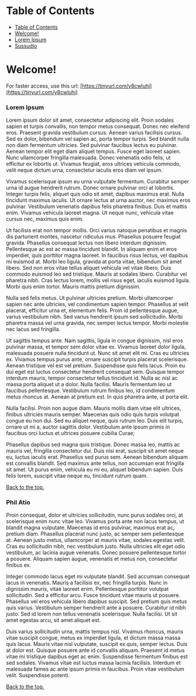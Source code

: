 # Table of Contents
- [Table of Contents](#table-of-contents)
- [Welcome!](#welcome)<!-- Begin Lorem Ipsum, to test out in-page links.-->
- [Lorem Ipsum](#lorem-ipsum)
- [Sussudio](#phil-atio)

# Welcome!
For faster access, use this url: [https://tinyurl.com/y8cwluhj](https://tinyurl.com/y8cwluhj)

### Lorem Ipsum
Lorem ipsum dolor sit amet, consectetur adipiscing elit. Proin sodales sapien et turpis convallis, non tempor metus consequat. Donec nec eleifend eros. Praesent gravida vestibulum cursus. Aenean varius facilisis cursus. Sed ex dolor, bibendum vel sapien ac, porta tempor turpis. Sed blandit nulla non diam fermentum ultricies. Sed pulvinar faucibus lectus eu pulvinar. Aenean tempor elit eget diam aliquet tempus. Fusce eget laoreet sapien. Nunc ullamcorper fringilla malesuada. Donec venenatis odio felis, ut efficitur ex lobortis ut. Vivamus feugiat, eros ultrices vehicula commodo, velit neque dictum urna, consectetur iaculis eros diam vel ipsum.

Vivamus scelerisque ipsum eu urna vulputate fermentum. Curabitur semper urna id augue hendrerit rutrum. Donec ornare pulvinar orci at lobortis. Integer turpis felis, aliquet quis odio sit amet, dapibus maximus erat. Nulla tincidunt maximus iaculis. Ut ornare lectus at urna auctor, nec maximus eros pulvinar. Vestibulum venenatis dapibus felis pharetra finibus. Duis et mattis enim. Vivamus vehicula laoreet magna. Ut neque nunc, vehicula vitae cursus nec, maximus quis enim.

Ut facilisis erat non tempor mollis. Orci varius natoque penatibus et magnis dis parturient montes, nascetur ridiculus mus. Phasellus posuere feugiat gravida. Phasellus consequat lectus non libero interdum dignissim. Pellentesque ac est ac massa tincidunt blandit. In aliquam enim et eros imperdiet, quis porttitor magna laoreet. In faucibus risus lectus, vel dapibus mi euismod at. Morbi leo ligula, gravida at porta vitae, bibendum sit amet libero. Sed non eros vitae tellus aliquet vehicula vel vitae libero. Duis commodo euismod leo sed tristique. Mauris at sodales libero. Curabitur vel pharetra nibh. Cras lectus lorem, mollis vel risus eget, iaculis euismod ligula. Morbi quis enim tortor. Mauris mattis pretium dignissim.

Nulla sed felis metus. Ut pulvinar ultricies pretium. Morbi ullamcorper sapien nec ante ultricies, vel condimentum sapien tempor. Phasellus at velit placerat, efficitur urna et, elementum felis. Proin id pellentesque augue, varius vestibulum nibh. Sed varius hendrerit ipsum sed sollicitudin. Morbi pharetra massa vel urna gravida, nec semper lectus tempor. Morbi molestie nec lacus sed fringilla.

Ut sagittis tempus ante. Nam sagittis, ligula in congue dignissim, nisl eros pulvinar massa, et tempor sem dolor vitae ex. Vivamus laoreet dolor ligula, malesuada posuere nulla tincidunt ut. Nunc sit amet elit mi. Cras eu ultricies ex. Vivamus tempus purus ante, ornare suscipit turpis placerat scelerisque. Aenean tristique vel est vel pretium. Suspendisse quis felis lacus. Proin eu dui eget est luctus consectetur hendrerit consequat sem. Quisque tempor interdum mauris, tempor consectetur tellus tincidunt id. Nulla ac nisl ac massa porta aliquet ut a dolor. Nulla facilisi. Mauris fermentum leo ut faucibus pellentesque. Vestibulum rutrum finibus leo, id condimentum metus rhoncus at. Aenean at pretium est. In quis pharetra ante, ut porta elit.

Nulla facilisi. Proin non augue diam. Mauris mollis diam vitae elit ultrices, finibus ultricies mauris semper. Maecenas quis odio quis turpis volutpat congue eu non dui. Sed eu aliquet neque, quis rutrum leo. Duis elit turpis, ornare ut mi a, auctor sagittis dolor. Vestibulum ante ipsum primis in faucibus orci luctus et ultrices posuere cubilia Curae;

Phasellus dapibus sed magna quis tristique. Donec massa leo, mattis ac mauris vel, fringilla consectetur dui. Duis nisi erat, suscipit sit amet neque eu, luctus iaculis erat. Phasellus sed purus sem. Aenean bibendum aliquam est convallis blandit. Sed maximus ante tellus, non accumsan erat fringilla sit amet. Ut purus enim, vehicula eu mi eu, aliquet bibendum sapien. Duis felis lorem, suscipit vitae neque eu, tincidunt rutrum quam.

[Back to the top.](#table-of-contents)

### Phil Atio
Proin consequat, dolor et ultricies sollicitudin, nunc purus sodales orci, at scelerisque enim nunc vitae leo. Vivamus porta ante non lacus tempus, ut blandit magna vulputate. Maecenas id eros pulvinar, maximus erat ac, pretium diam. Phasellus placerat nunc justo, ac semper sem pellentesque at. Aenean justo metus, ullamcorper at mauris vitae, sodales egestas velit. Cras eu sollicitudin nibh, nec vestibulum justo. Nulla ultricies elit eget odio vestibulum, ac lacinia augue venenatis. Donec posuere pellentesque tortor a posuere. Aliquam sapien augue, venenatis et metus non, consectetur finibus ex.

Integer commodo lacus eget mi vulputate blandit. Sed accumsan consequat lacus in venenatis. Mauris a facilisis ex, nec fringilla turpis. Nunc in dignissim mauris, vitae laoreet enim. Pellentesque porttitor volutpat sollicitudin. Sed a efficitur arcu. Fusce tincidunt vitae mauris ut posuere. Phasellus vel eros vehicula libero dapibus suscipit. Sed pretium quis metus quis varius. Vestibulum semper hendrerit ante a posuere. Curabitur id nibh justo. Sed id lorem non tellus venenatis scelerisque. Nulla facilisi. Ut sit amet egestas arcu, sit amet aliquet est.

Duis varius sollicitudin urna, mattis tempus nisl. Vivamus rhoncus, mauris vitae suscipit congue, metus ex imperdiet ligula, et dictum massa massa quis lacus. Mauris vitae nisl vulputate, suscipit ex quis, semper lectus. Duis at dolor est. Quisque posuere ante id convallis aliquam. Praesent id metus vitae mi tristique dapibus eget ac enim. Suspendisse fermentum finibus est sed sodales. Vivamus vitae est luctus massa lacinia facilisis. Interdum et malesuada fames ac ante ipsum primis in faucibus. Proin vitae vestibulum velit. Suspendisse potenti.

[Back to the top.](#table-of-contents)
<!--End Lorem Ipsum -->
